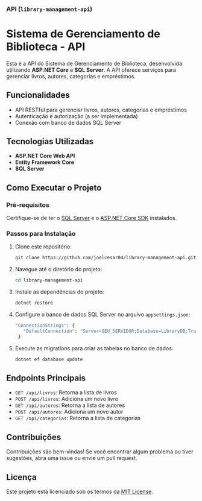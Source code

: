 ### **API (`library-management-api`)**

# Sistema de Gerenciamento de Biblioteca - API

Esta é a API do Sistema de Gerenciamento de Biblioteca, desenvolvida utilizando **ASP.NET Core** e **SQL Server**. A API oferece serviços para gerenciar livros, autores, categorias e empréstimos.

## Funcionalidades

- API RESTful para gerenciar livros, autores, categorias e empréstimos
- Autenticação e autorização (a ser implementada)
- Conexão com banco de dados SQL Server

## Tecnologias Utilizadas

- **ASP.NET Core Web API**
- **Entity Framework Core**
- **SQL Server**

## Como Executar o Projeto

### Pré-requisitos

Certifique-se de ter o [SQL Server](https://www.microsoft.com/pt-br/sql-server/sql-server-downloads) e o [ASP.NET Core SDK](https://dotnet.microsoft.com/download) instalados.

### Passos para Instalação

1. Clone este repositório:

   ```bash
   git clone https://github.com/joelcesar04/library-management-api.git

2. Navegue até o diretório do projeto:

   ```bash
   cd library-management-api

3. Instale as dependências do projeto:

   ```bash
   dotnet restore

4. Configure o banco de dados SQL Server no arquivo `appsettings.json`:

   ```bash
   "ConnectionStrings": {
      "DefaultConnection": "Server=SEU_SERVIDOR;Database=LibraryDB;Trusted_Connection=True;"
    }

5. Execute as migrations para criar as tabelas no banco de dados:

   ```bash
   dotnet ef database update

## Endpoints Principais

  - `GET /api/livros`: Retorna a lista de livros
  - `POST /api/livros`: Adiciona um novo livro
  - `GET /api/autores`: Retorna a lista de autores
  - `POST /api/autores`: Adiciona um novo autor
  - `GET /api/categorias`: Retorna a lista de categorias

## Contribuições

  Contribuições são bem-vindas! Se você encontrar algum problema ou tiver sugestões, abra uma issue ou envie um pull request.

## Licença

  Este projeto está licenciado sob os termos da [MIT License](LICENSE).
